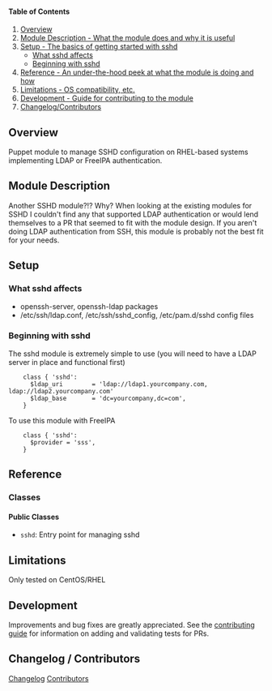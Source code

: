 #### Table of Contents

1. [Overview](#overview)
2. [Module Description - What the module does and why it is useful](#module-description)
3. [Setup - The basics of getting started with sshd](#setup)
    * [What sshd affects](#what-sshd-affects)
    * [Beginning with sshd](#beginning-with-sshd)
4. [Reference - An under-the-hood peek at what the module is doing and how](#reference)
5. [Limitations - OS compatibility, etc.](#limitations)
6. [Development - Guide for contributing to the module](#development)
7. [Changelog/Contributors](#changelog-contributors)

## Overview

Puppet module to manage SSHD configuration on RHEL-based systems implementing LDAP or FreeIPA authentication.

## Module Description

Another SSHD module?!? Why?  When looking at the existing modules for SSHD I couldn't find any that supported LDAP authentication or
would lend themselves to a PR that seemed to fit with the module design.  If you aren't doing LDAP authentication from SSH, this module
is probably not the best fit for your needs.

## Setup

### What sshd affects

* openssh-server, openssh-ldap packages
* /etc/ssh/ldap.conf, /etc/ssh/sshd_config, /etc/pam.d/sshd config files

### Beginning with sshd

The sshd module is extremely simple to use (you will need to have a LDAP server in place and functional first)

```
    class { 'sshd':
      $ldap_uri        = 'ldap://ldap1.yourcompany.com, ldap://ldap2.yourcompany.com'
      $ldap_base       = 'dc=yourcompany,dc=com',
    }
```

To use this module with FreeIPA

```
    class { 'sshd':
      $provider = 'sss',
    }
```


## Reference

### Classes

#### Public Classes

* `sshd`: Entry point for managing sshd

## Limitations

Only tested on CentOS/RHEL

## Development

Improvements and bug fixes are greatly appreciated.  See the [contributing guide](https://github.com/jlambert121/jlambert121-sshd/CONTRIBUTING.md) for
information on adding and validating tests for PRs.

## Changelog / Contributors

[Changelog](https://github.com/jlambert121/jlambert121-sshd/CHANGELOG)
[Contributors](https://github.com/jlambert121/jlambert121-sshd/graphs/contributors)
